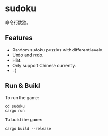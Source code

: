 # sudoku

命令行数独。

## Features
- Random sudoku puzzles with different levels.
- Undo and redo.
- Hint.
- Only support Chinese currently.
- : )

## Run & Build
To run the game:
```
cd sudoku
cargo run
```

To build the game:
```
cargo build --release
```